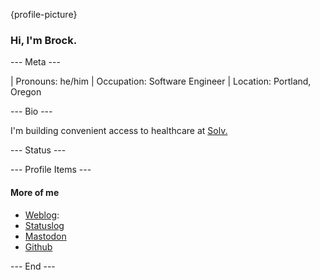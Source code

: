 {profile-picture}

### Hi, I'm Brock.

--- Meta ---

| Pronouns: he/him
| Occupation: Software Engineer
| Location: Portland, Oregon

--- Bio ---

I'm building convenient access to healthcare at [Solv.](https://www.solvhealth.com/)

--- Status ---

<script async src="https://status.lol/brock.js?time&link&fluent"></script>

--- Profile Items ---

#### More of me

- [Weblog](https://brock.weblog.lol/): <script async src="https://brock.weblog.lol/latestEntry.js"></script>
- [Statuslog](https://brock.status.lol/)
- [Mastodon](https://social.lol/@brock)
- [Github](https://github.com/brxck)

--- End ---
